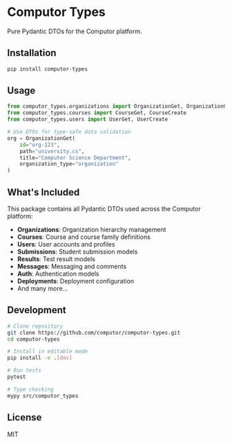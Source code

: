 # Computor Types

Pure Pydantic DTOs for the Computor platform.

## Installation

```bash
pip install computor-types
```

## Usage

```python
from computor_types.organizations import OrganizationGet, OrganizationCreate
from computor_types.courses import CourseGet, CourseCreate
from computor_types.users import UserGet, UserCreate

# Use DTOs for type-safe data validation
org = OrganizationGet(
    id="org-123",
    path="university.cs",
    title="Computer Science Department",
    organization_type="organization"
)
```

## What's Included

This package contains all Pydantic DTOs used across the Computor platform:

- **Organizations**: Organization hierarchy management
- **Courses**: Course and course family definitions
- **Users**: User accounts and profiles
- **Submissions**: Student submission models
- **Results**: Test result models
- **Messages**: Messaging and comments
- **Auth**: Authentication models
- **Deployments**: Deployment configuration
- And many more...

## Development

```bash
# Clone repository
git clone https://github.com/computor/computor-types.git
cd computor-types

# Install in editable mode
pip install -e .[dev]

# Run tests
pytest

# Type checking
mypy src/computor_types
```

## License

MIT
